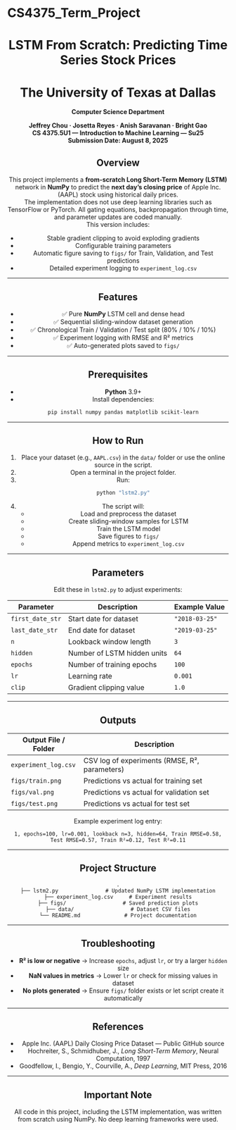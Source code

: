 # CS4375_Term_Project
<div align="center">

# LSTM From Scratch: Predicting Time Series Stock Prices
 <div align="center">
   
# The University of Texas at Dallas  
**Computer Science Department**

**Jeffrey Chou · Josetta Reyes · Anish Saravanan · Bright Gao**  
**CS 4375.5U1 — Introduction to Machine Learning — Su25**  
**Submission Date: August 8, 2025**

</div>

## Overview
This project implements a **from-scratch Long Short-Term Memory (LSTM)** network in **NumPy** to predict the **next day’s closing price** of Apple Inc. (AAPL) stock using historical daily prices.  
The implementation does not use deep learning libraries such as TensorFlow or PyTorch. All gating equations, backpropagation through time, and parameter updates are coded manually.  
This version includes:
- Stable gradient clipping to avoid exploding gradients
- Configurable training parameters
- Automatic figure saving to `figs/` for Train, Validation, and Test predictions
- Detailed experiment logging to `experiment_log.csv`

---

## Features
- ✅ Pure **NumPy** LSTM cell and dense head  
- ✅ Sequential sliding-window dataset generation  
- ✅ Chronological Train / Validation / Test split (80% / 10% / 10%)  
- ✅ Experiment logging with RMSE and R² metrics  
- ✅ Auto-generated plots saved to `figs/`

---

## Prerequisites
- **Python** 3.9+
- Install dependencies:
  ```bash
  pip install numpy pandas matplotlib scikit-learn
  ```

---
  ## How to Run

1. Place your dataset (e.g., `AAPL.csv`) in the `data/` folder or use the online source in the script.  
2. Open a terminal in the project folder.  
3. Run:
   ```bash
   python "lstm2.py"
   ```
4. The script will:
   - Load and preprocess the dataset
   - Create sliding-window samples for LSTM
   - Train the LSTM model
   - Save figures to `figs/`
   - Append metrics to `experiment_log.csv`

---

## Parameters

Edit these in `lstm2.py` to adjust experiments:

| Parameter        | Description                          | Example Value |
|------------------|--------------------------------------|---------------|
| `first_date_str` | Start date for dataset               | `"2018-03-25"`|
| `last_date_str`  | End date for dataset                 | `"2019-03-25"`|
| `n`              | Lookback window length               | `3`           |
| `hidden`         | Number of LSTM hidden units          | `64`          |
| `epochs`         | Number of training epochs            | `100`         |
| `lr`             | Learning rate                        | `0.001`       |
| `clip`           | Gradient clipping value              | `1.0`         |

---

## Outputs

| Output File / Folder   | Description |
|------------------------|-------------|
| `experiment_log.csv`   | CSV log of experiments (RMSE, R², parameters) |
| `figs/train.png`       | Predictions vs actual for training set |
| `figs/val.png`         | Predictions vs actual for validation set |
| `figs/test.png`        | Predictions vs actual for test set |

Example experiment log entry:
```
1, epochs=100, lr=0.001, lookback n=3, hidden=64, Train RMSE=0.58, Test RMSE=0.57, Train R²=0.12, Test R²=0.11
```

---

## Project Structure

```
.
├── lstm2.py               # Updated NumPy LSTM implementation
├── experiment_log.csv     # Experiment results
├── figs/                  # Saved prediction plots
├── data/                  # Dataset CSV files
└── README.md              # Project documentation
```

---

## Troubleshooting

- **R² is low or negative** → Increase `epochs`, adjust `lr`, or try a larger `hidden` size  
- **NaN values in metrics** → Lower `lr` or check for missing values in dataset  
- **No plots generated** → Ensure `figs/` folder exists or let script create it automatically  

---

## References

- Apple Inc. (AAPL) Daily Closing Price Dataset — Public GitHub source  
- Hochreiter, S., Schmidhuber, J., *Long Short-Term Memory*, Neural Computation, 1997  
- Goodfellow, I., Bengio, Y., Courville, A., *Deep Learning*, MIT Press, 2016

---

## Important Note
All code in this project, including the LSTM implementation, was written from scratch using NumPy. No deep learning frameworks were used.
